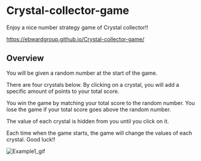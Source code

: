 # Crystal-collector-game

Enjoy a nice number strategy game of Crystal collector!! 

https://ebwardgroup.github.io/Crystal-collector-game/

## Overview
You will be given a random number at the start of the game.

There are four crystals below. By clicking on a crystal, you
will add a specific amount of points to your total score.
     
You win the game by matching your total score to the random number.
You lose the game if your total score goes above the random number.
       
The value of each crystal is hidden from you until you click on it.
        
Each time when the game starts, the game will change the values of each crystal.
Good luck!!
  
![Example1_gif](https://i.imgur.com/85hQovP.png)



